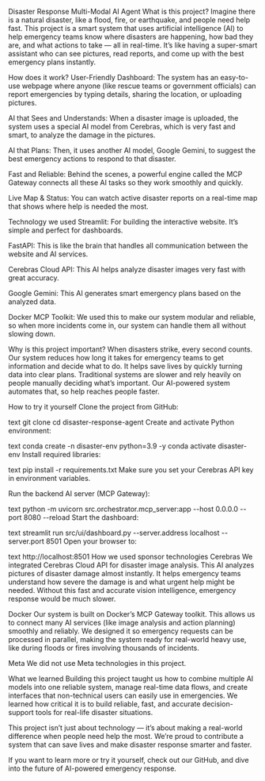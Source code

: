 Disaster Response Multi-Modal AI Agent
What is this project?
Imagine there is a natural disaster, like a flood, fire, or earthquake, and people need help fast. This project is a smart system that uses artificial intelligence (AI) to help emergency teams know where disasters are happening, how bad they are, and what actions to take — all in real-time. It’s like having a super-smart assistant who can see pictures, read reports, and come up with the best emergency plans instantly.

How does it work?
User-Friendly Dashboard: The system has an easy-to-use webpage where anyone (like rescue teams or government officials) can report emergencies by typing details, sharing the location, or uploading pictures.

AI that Sees and Understands: When a disaster image is uploaded, the system uses a special AI model from Cerebras, which is very fast and smart, to analyze the damage in the pictures.

AI that Plans: Then, it uses another AI model, Google Gemini, to suggest the best emergency actions to respond to that disaster.

Fast and Reliable: Behind the scenes, a powerful engine called the MCP Gateway connects all these AI tasks so they work smoothly and quickly.

Live Map & Status: You can watch active disaster reports on a real-time map that shows where help is needed the most.

Technology we used
Streamlit: For building the interactive website. It’s simple and perfect for dashboards.

FastAPI: This is like the brain that handles all communication between the website and AI services.

Cerebras Cloud API: This AI helps analyze disaster images very fast with great accuracy.

Google Gemini: This AI generates smart emergency plans based on the analyzed data.

Docker MCP Toolkit: We used this to make our system modular and reliable, so when more incidents come in, our system can handle them all without slowing down.

Why is this project important?
When disasters strike, every second counts. Our system reduces how long it takes for emergency teams to get information and decide what to do. It helps save lives by quickly turning data into clear plans. Traditional systems are slower and rely heavily on people manually deciding what’s important. Our AI-powered system automates that, so help reaches people faster.

How to try it yourself
Clone the project from GitHub:

text
git clone <your-repository-link>
cd disaster-response-agent
Create and activate Python environment:

text
conda create -n disaster-env python=3.9 -y
conda activate disaster-env
Install required libraries:

text
pip install -r requirements.txt
Make sure you set your Cerebras API key in environment variables.

Run the backend AI server (MCP Gateway):

text
python -m uvicorn src.orchestrator.mcp_server:app --host 0.0.0.0 --port 8080 --reload
Start the dashboard:

text
streamlit run src/ui/dashboard.py --server.address localhost --server.port 8501
Open your browser to:

text
http://localhost:8501
How we used sponsor technologies
Cerebras
We integrated Cerebras Cloud API for disaster image analysis. This AI analyzes pictures of disaster damage almost instantly. It helps emergency teams understand how severe the damage is and what urgent help might be needed. Without this fast and accurate vision intelligence, emergency response would be much slower.

Docker
Our system is built on Docker’s MCP Gateway toolkit. This allows us to connect many AI services (like image analysis and action planning) smoothly and reliably. We designed it so emergency requests can be processed in parallel, making the system ready for real-world heavy use, like during floods or fires involving thousands of incidents.

Meta
We did not use Meta technologies in this project.

What we learned
Building this project taught us how to combine multiple AI models into one reliable system, manage real-time data flows, and create interfaces that non-technical users can easily use in emergencies. We learned how critical it is to build reliable, fast, and accurate decision-support tools for real-life disaster situations.

This project isn’t just about technology — it’s about making a real-world difference when people need help the most. We’re proud to contribute a system that can save lives and make disaster response smarter and faster.

If you want to learn more or try it yourself, check out our GitHub, and dive into the future of AI-powered emergency response.
